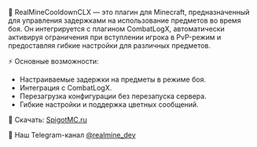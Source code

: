 📜 RealMineCooldownCLX — это плагин для Minecraft, предназначенный для управления задержками на использование предметов во время боя. Он интегрируется с плагином CombatLogX, автоматически активируя ограничения при вступлении игрока в PvP-режим и предоставляя гибкие настройки для различных предметов.

⚡ Основные возможности:
- Настраиваемые задержки на предметы в режиме боя.
- Интеграция с CombatLogX.
- Перезагрузка конфигурации без перезапуска сервера.
- Гибкие настройки и поддержка цветных сообщений.

🔗 Скачать: [SpigotMC.ru](https://spigotmc.ru/resources/realminecooldownclx-zaderzhki-na-predmety-v-boju.3201/)

🚀 Наш Telegram-канал [@realmine_dev](https://t.me/realmine_dev)